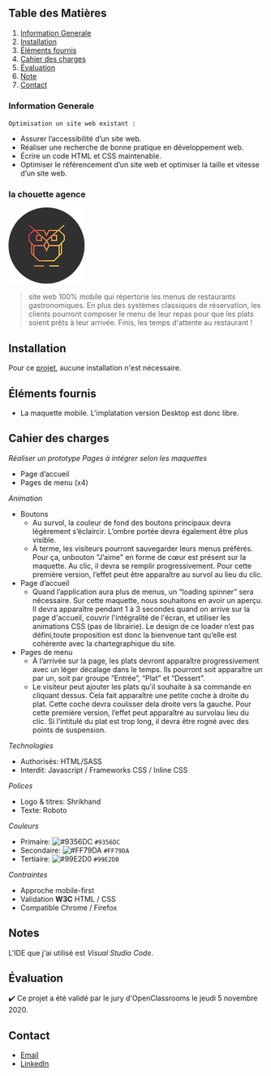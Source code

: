 ## Table des Matières
1. [Information Generale](#general-info)
2. [Installation](#Installation)
3. [Éléments fournis](#Éléments-fournis)
4. [Cahier des charges](#Cahier-des-charges)
5. [Évaluation](#Évaluation)
6. [Note](#Note)
7. [Contact](#Contact)

### Information Generale
	Optimisation un site web existant :
* Assurer l’accessibilité d’un site web.
* Réaliser une recherche de bonne pratique en développement web.
* Écrire un code HTML et CSS maintenable.
* Optimiser le référencement d’un site web et optimiser la taille et vitesse d’un site web.

### la chouette agence
![Image text](https://github.com/John-Gate/jeanchristianbarriere_4_09112020/blob/main/img/logo.png)
>site web 100% mobile qui répertorie les menus de restaurants gastronomiques. En plus des systèmes classiques de réservation, les clients pourront composer le menu de leur repas pour que les plats soient prêts à leur arrivée. Finis, les temps d'attente au restaurant !

## Installation
Pour ce [projet](https://john-gate.github.io/jeanchristianbarriere_3_26102020/), aucune installation n'est nécessaire.

## Éléments fournis
* La maquette mobile. L'implatation version Desktop est donc libre. 

##  Cahier des charges
_Réaliser un prototype_
_Pages à intégrer selon les maquettes_
* Page d’accueil
* Pages de menu (x4)

_Animation_
* Boutons
  * Au survol, la couleur de fond des boutons principaux devra légèrement s’éclaircir. L’ombre portée devra également être plus visible.
  * À terme, les visiteurs pourront sauvegarder leurs menus préférés. Pour ça, unbouton "J’aime" en forme de cœur est présent sur la maquette. Au clic, il devra se remplir progressivement. Pour cette première version, l’effet peut être apparaître au survol au lieu du clic.
* Page d’accueil
  * Quand l’application aura plus de menus, un “loading spinner” sera nécessaire. Sur cette maquette, nous souhaitons en avoir un aperçu. Il devra apparaître pendant 1 à 3 secondes quand on arrive sur la page d'accueil, couvrir l'intégralité de l'écran, et utiliser les animations CSS (pas de librairie). Le design de ce loader n’est pas défini,toute proposition est donc la bienvenue tant qu’elle est cohérente avec la chartegraphique du site.
* Pages de menu
  * À l’arrivée sur la page, les plats devront apparaître progressivement avec un léger décalage dans le temps. Ils pourront soit apparaître un par un, soit par groupe “Entrée”, “Plat” et “Dessert”. 
  * Le visiteur peut ajouter les plats qu'il souhaite à sa commande en cliquant dessus. Cela fait apparaître une petite coche à droite du plat. Cette coche devra coulisser dela droite vers la gauche. Pour cette première version, l’effet peut apparaître au survolau lieu du clic. Si l’intitulé du plat est trop long, il devra être rogné avec des points de suspension. 
  
_Technologies_
* Authorisés: HTML/SASS
* Interdit: Javascript / Frameworks CSS / Inline CSS

_Polices_
* Logo & titres: Shrikhand
* Texte: Roboto

_Couleurs_
* Primaire: ![#9356DC](https://via.placeholder.com/15/9356DC/000000?text=+) `#9356DC`
* Secondaire: ![#FF79DA](https://via.placeholder.com/15/FF79DA/000000?text=+) `#FF79DA`
* Tertiaire: ![#99E2D0](https://via.placeholder.com/15/99E2D0/000000?text=+) `#99E2D0`

_Contraintes_
* Approche mobile-first
* Validation **W3C** HTML / CSS
* Compatible Chrome / Firefox

## Notes
L'IDE que j'ai utilisé est *Visual Studio Code*. 

## Évaluation
:heavy_check_mark: Ce projet a été validé par le jury d'OpenClassrooms le jeudi 5 novembre 2020.

## Contact
* [Email](mailto:barrierejc@live.fr?subject=[GitHub]%20Source%20Han%20Sans)
* [LinkedIn](https://linkedin.com/in/jean-christian-barriere)
